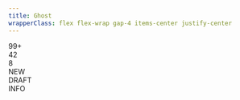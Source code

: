 ```yaml
---
title: Ghost
wrapperClass: flex flex-wrap gap-4 items-center justify-center
---
```


<div role="status" class="vv-badge vv-badge--ghost">
    99+
</div>
<div role="status" class="vv-badge vv-badge--ghost vv-badge--gray">
    42
</div>
<div role="status" class="vv-badge vv-badge--ghost vv-badge--danger">
    8
</div>
<div role="status" class="vv-badge vv-badge--ghost vv-badge--success">
    <IconifyIcon icon="akar-icons:check" />
    NEW
</div>
<div role="status" class="vv-badge vv-badge--ghost vv-badge--warning">
    <IconifyIcon icon="akar-icons:pencil" />
    DRAFT
</div>
<div role="status" class="vv-badge vv-badge--ghost vv-badge--info">
    <IconifyIcon icon="akar-icons:info" />
    INFO
</div>
<div role="status" class="vv-badge vv-badge--ghost vv-badge--accent">
    <IconifyIcon icon="akar-icons:octocat-fill" />
</div>